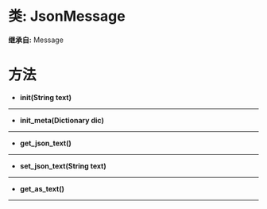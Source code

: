 # 类: JsonMessage  
  
**继承自:** Message  
  
# 方法 
  
- **init(String text)**  
  
---  
  
- **init_meta(Dictionary dic)**  
  
---  
  
- **get_json_text()**  
  
---  
  
- **set_json_text(String text)**  
  
---  
  
- **get_as_text()**  
  
---  
  

